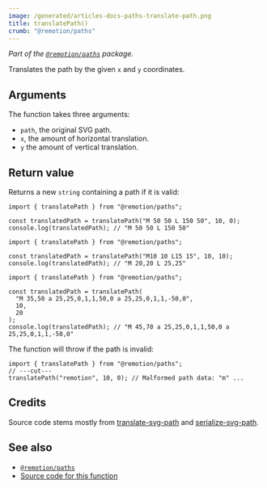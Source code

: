 ```yaml
---
image: /generated/articles-docs-paths-translate-path.png
title: translatePath()
crumb: "@remotion/paths"
---
```


_Part of the [`@remotion/paths`](/docs/paths) package._

Translates the path by the given `x` and `y` coordinates.

## Arguments

The function takes three arguments:

- `path`, the original SVG path.
- `x`, the amount of horizontal translation.
- `y` the amount of vertical translation.

## Return value

Returns a new `string` containing a path if it is valid:

```tsx twoslash title='translate-x.ts'
import { translatePath } from "@remotion/paths";

const translatedPath = translatePath("M 50 50 L 150 50", 10, 0);
console.log(translatedPath); // "M 50 50 L 150 50"
```

```tsx twoslash title='translate-y.ts'
import { translatePath } from "@remotion/paths";

const translatedPath = translatePath("M10 10 L15 15", 10, 10);
console.log(translatedPath); // "M 20,20 L 25,25"
```

```tsx twoslash title='translate-x-and-y.ts'
import { translatePath } from "@remotion/paths";

const translatedPath = translatePath(
  "M 35,50 a 25,25,0,1,1,50,0 a 25,25,0,1,1,-50,0",
  10,
  20
);
console.log(translatedPath); // "M 45,70 a 25,25,0,1,1,50,0 a 25,25,0,1,1,-50,0"
```

The function will throw if the path is invalid:

```tsx twoslash
import { translatePath } from "@remotion/paths";
// ---cut---
translatePath("remotion", 10, 0); // Malformed path data: "m" ...
```

## Credits

Source code stems mostly from [translate-svg-path](https://github.com/michaelrhodes/translate-svg-path) and [serialize-svg-path](https://github.com/jkroso/serialize-svg-path).

## See also

- [`@remotion/paths`](/docs/paths)
- [Source code for this function](https://github.com/remotion-dev/remotion/blob/main/packages/paths/src/translate-path.ts)
